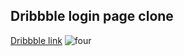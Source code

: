 
## Dribbble login page clone
[Dribbble link](https://stellular-churros-602c03.netlify.app/)
![four](https://user-images.githubusercontent.com/110189253/205965966-d83f06b4-a0f6-4f58-a82f-e8f909f99637.PNG)




